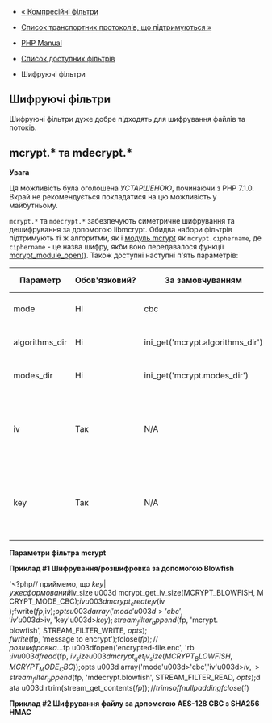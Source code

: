 - [« Компресійні фільтри](filters.compression.md)
- [Список транспортних протоколів, що підтримуються »](transports.md)

- [PHP Manual](index.md)
- [Список доступних фільтрів](filters.md)
- Шифруючі фільтри

## Шифруючі фільтри

Шифруючі фільтри дуже добре підходять для шифрування файлів та потоків.

## mcrypt.\* та mdecrypt.\*

**Увага**

Ця можливість була оголошена *УСТАРШЕНОЮ*, починаючи з PHP 7.1.0.
Вкрай не рекомендується покладатися на цю можливість у майбутньому.

`mcrypt.*` та `mdecrypt.*` забезпечують симетричне шифрування та
дешифрування за допомогою libmcrypt. Обидва набори фільтрів підтримують ті
ж алгоритми, як і [модуль mcrypt](ref.mcrypt.md) як
`mcrypt.ciphername`, де `ciphername` - це назва шифру, якби
воно передавалося функції
[mcrypt_module_open()](function.mcrypt-module-open.md). Також доступні
наступні п'ять параметрів:

| Параметр       | Обов'язковий? | За замовчуванням                 | Приклад значення                                               |
| -------------- | ------------- | -------------------------------- | -------------------------------------------------------------- |
| mode           | Ні            | cbc                              | cbc, cfb, ecb, nofb, ofb, stream                               |
| algorithms_dir | Ні            | ini_get('mcrypt.algorithms_dir') | Шлях до модулів алгоритмів                                     |
| modes_dir      | Ні            | ini_get('mcrypt.modes_dir')      | Шлях до модулів режимів                                        |
| iv             | Так           | N/A                              | Зазвичай 8, 16 або 32 байти бінарних даних. залежить від шифру |
| key            | Так           | N/A                              | Зазвичай 8, 16 або 32 байти бінарних даних. залежить від шифру |

**Параметри фільтра mcrypt**

**Приклад #1 Шифрування/розшифровка за допомогою Blowfish**

`<?php// приймемо, що $key |уже сформований$iv_size u003d mcrypt_get_iv_size(MCRYPT_BLOWFISH, MCRYPT_MODE_CBC);$iv u003d mcrypt_create_iv($iv );fwrite($fp, $iv);$opts u003d array('mode'u003d>'cbc','iv'u003d>$iv, 'key'u003d>$key);stream_filter_append($fp, 'mcrypt. blowfish', STREAM_FILTER_WRITE, $opts);fwrite($fp, 'message to encrypt');fclose($fp);//розшифровка...$fp u003dfopen('encrypted-file.enc', 'rb ;$iv u003d fread($fp, $iv_size u003d mcrypt_get_iv_size(MCRYPT_BLOWFISH, MCRYPT_MODE_CBC));$opts u003d array('mode'u003d>'cbc','iv'u003d>$iv,> stream_filter_append($fp, 'mdecrypt.blowfish', STREAM_FILTER_READ, $opts);$data u003d rtrim(stream_get_contents($fp));//trims off null paddingfclose($f)

**Приклад #2 Шифрування файлу за допомогою AES-128 CBC з SHA256 HMAC**


